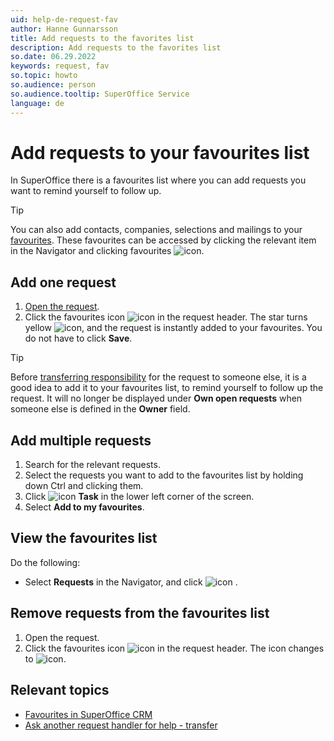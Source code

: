 ```yaml
---
uid: help-de-request-fav
author: Hanne Gunnarsson
title: Add requests to the favorites list
description: Add requests to the favorites list
so.date: 06.29.2022
keywords: request, fav
so.topic: howto
so.audience: person
so.audience.tooltip: SuperOffice Service
language: de
---
```


# Add requests to your favourites list

In SuperOffice there is a favourites list where you can add requests you want to remind yourself to follow up.

> [!TIP]
> You can also add contacts, companies, selections and mailings to your [favourites][1]. These favourites can be accessed by clicking the relevant item in the Navigator and clicking favourites ![icon][img3].

## Add one request

1. [Open the request][3].
1. Click the favourites icon ![icon][img1] in the request header. The star turns yellow ![icon][img2], and the request is instantly added to your favourites. You do not have to click **Save**.

> [!TIP]
> Before [transferring responsibility][2] for the request to someone else, it is a good idea to add it to your favourites list, to remind yourself to follow up the request. It will no longer be displayed under **Own open requests** when someone else is defined in the **Owner** field.

## Add multiple requests

1. Search for the relevant requests.
1. Select the requests you want to add to the favourites list by holding down Ctrl and clicking them.
1. Click ![icon][img5] **Task** in the lower left corner of the screen.
1. Select **Add to my favourites**.

## View the favourites list

Do the following:

* Select **Requests** in the Navigator, and click ![icon][img3] .

## Remove requests from the favourites list

1. Open the request.
1. Click the favourites icon ![icon][img2] in the request header. The icon changes to ![icon][img1].

## Relevant topics

* [Favourites in SuperOffice CRM][1]
* [Ask another request handler for help - transfer][2]

<!-- Referenced links -->
[1]: ../../../learn/basics/fav.md
[2]: transfer.md
[3]: ../index.md#open

<!-- Referenced images -->
[img1]: ../../../../../common/icons/favourite-no.png
[img2]: ../../../../../common/icons/favourite-yes.png
[img3]: ../../../../../common/icons/nav-fav.png
[img5]: ../../../../media/icons/btn-menu.png

